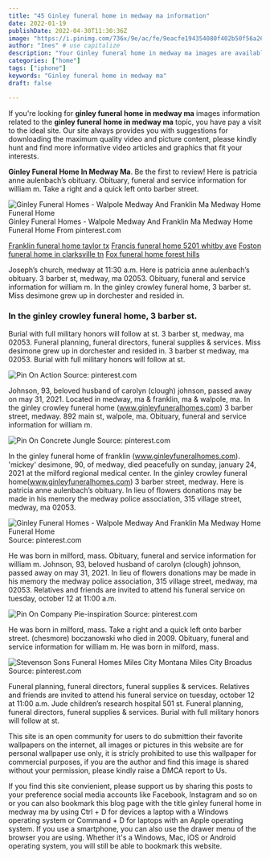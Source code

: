 ```yaml
---
title: "45 Ginley funeral home in medway ma information"
date: 2022-01-19
publishDate: 2022-04-30T11:30:36Z
image: "https://i.pinimg.com/736x/9e/ac/fe/9eacfe194354080f402b50f56a260051--miles-city-montana-funeral-homes.jpg"
author: "Ines" # use capitalize
description: "Your Ginley funeral home in medway ma images are available in this site. Ginley funeral home in medway ma are a topic that is being searched for and liked by netizens now. You can Download the Ginley funeral home in medway ma files here. Download all free images."
categories: ["home"]
tags: ["iphone"]
keywords: "Ginley funeral home in medway ma"
draft: false

---
```


If you're looking for **ginley funeral home in medway ma** images information related to the **ginley funeral home in medway ma** topic, you have pay a visit to the ideal  site.  Our site always  provides you with  suggestions  for downloading  the maximum  quality video and picture  content, please kindly hunt and find more informative video articles and graphics  that fit your interests.

**Ginley Funeral Home In Medway Ma**. Be the first to review! Here is patricia anne aulenbach’s obituary. Obituary, funeral and service information for william m. Take a right and a quick left onto barber street.

![Ginley Funeral Homes - Walpole Medway And Franklin Ma Medway Home Funeral Home](https://i.pinimg.com/474x/b5/b1/9c/b5b19cd95dbaf00e0d9210a550da2285--funeral-homes-pie.jpg "Ginley Funeral Homes - Walpole Medway And Franklin Ma Medway Home Funeral Home")
Ginley Funeral Homes - Walpole Medway And Franklin Ma Medway Home Funeral Home From pinterest.com

[Franklin funeral home taylor tx](/franklin-funeral-home-taylor-tx/)
[Francis funeral home 5201 whitby ave](/francis-funeral-home-5201-whitby-ave/)
[Foston funeral home in clarksville tn](/foston-funeral-home-in-clarksville-tn/)
[Fox funeral home forest hills](/fox-funeral-home-forest-hills/)

Joseph’s church, medway at 11:30 a.m. Here is patricia anne aulenbach’s obituary. 3 barber st, medway, ma 02053. Obituary, funeral and service information for william m. In the ginley crowley funeral home, 3 barber st. Miss desimone grew up in dorchester and resided in.

### In the ginley crowley funeral home, 3 barber st.

Burial with full military honors will follow at st. 3 barber st, medway, ma 02053. Funeral planning, funeral directors, funeral supplies &amp; services. Miss desimone grew up in dorchester and resided in. 3 barber st medway, ma 02053. Burial with full military honors will follow at st.


![Pin On Action](https://i.pinimg.com/originals/77/6a/4f/776a4f6e3e3d15845353dfe656d34626.jpg "Pin On Action")
Source: pinterest.com

Johnson, 93, beloved husband of carolyn (clough) johnson, passed away on may 31, 2021. Located in medway, ma &amp; franklin, ma &amp; walpole, ma. In the ginley crowley funeral home (www.ginleyfuneralhomes.com) 3 barber street, medway. 892 main st, walpole, ma. Obituary, funeral and service information for william m.

![Pin On Concrete Jungle](https://i.pinimg.com/originals/94/c0/2f/94c02f65c235bfd7568bb3bd131eb962.png "Pin On Concrete Jungle")
Source: pinterest.com

In the ginley funeral home of franklin (www.ginleyfuneralhomes.com). &#039;mickey&#039; desimone, 90, of medway, died peacefully on sunday, january 24, 2021 at the milford regional medical center. In the ginley crowley funeral home(www.ginleyfuneralhomes.com) 3 barber street, medway. Here is patricia anne aulenbach’s obituary. In lieu of flowers donations may be made in his memory the medway police association, 315 village street, medway, ma 02053.

![Ginley Funeral Homes - Walpole Medway And Franklin Ma Medway Home Funeral Home](https://i.pinimg.com/474x/b5/b1/9c/b5b19cd95dbaf00e0d9210a550da2285--funeral-homes-pie.jpg "Ginley Funeral Homes - Walpole Medway And Franklin Ma Medway Home Funeral Home")
Source: pinterest.com

He was born in milford, mass. Obituary, funeral and service information for william m. Johnson, 93, beloved husband of carolyn (clough) johnson, passed away on may 31, 2021. In lieu of flowers donations may be made in his memory the medway police association, 315 village street, medway, ma 02053. Relatives and friends are invited to attend his funeral service on tuesday, october 12 at 11:00 a.m.

![Pin On Company Pie-inspiration](https://i.pinimg.com/originals/3a/6c/a5/3a6ca5bcd4560e45e3c99933232a3ebc.jpg "Pin On Company Pie-inspiration")
Source: pinterest.com

He was born in milford, mass. Take a right and a quick left onto barber street. (chesmore) boczanowski who died in 2009. Obituary, funeral and service information for william m. He was born in milford, mass.

![Stevenson Sons Funeral Homes Miles City Montana Miles City Broadus](https://i.pinimg.com/736x/9e/ac/fe/9eacfe194354080f402b50f56a260051--miles-city-montana-funeral-homes.jpg "Stevenson Sons Funeral Homes Miles City Montana Miles City Broadus")
Source: pinterest.com

Funeral planning, funeral directors, funeral supplies &amp; services. Relatives and friends are invited to attend his funeral service on tuesday, october 12 at 11:00 a.m. Jude children’s research hospital 501 st. Funeral planning, funeral directors, funeral supplies &amp; services. Burial with full military honors will follow at st.

This site is an open community for users to do submittion their favorite wallpapers on the internet, all images or pictures in this website are for personal wallpaper use only, it is stricly prohibited to use this wallpaper for commercial purposes, if you are the author and find this image is shared without your permission, please kindly raise a DMCA report to Us.

If you find this site convienient, please support us by sharing this posts to your preference social media accounts like Facebook, Instagram and so on or you can also bookmark this blog page with the title ginley funeral home in medway ma by using Ctrl + D for devices a laptop with a Windows operating system or Command + D for laptops with an Apple operating system. If you use a smartphone, you can also use the drawer menu of the browser you are using. Whether it's a Windows, Mac, iOS or Android operating system, you will still be able to bookmark this website.
